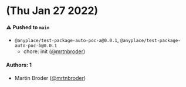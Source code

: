 # (Thu Jan 27 2022)

#### ⚠️ Pushed to `main`

- `@anyplace/test-package-auto-poc-a@0.0.1`, `@anyplace/test-package-auto-poc-b@0.0.1`
  - chore: init ([@mrtnbroder](https://github.com/mrtnbroder))

#### Authors: 1

- Martin Broder ([@mrtnbroder](https://github.com/mrtnbroder))
